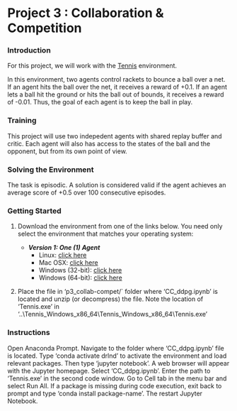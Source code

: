 # Project 3 : Collaboration & Competition

### Introduction

For this project, we will work with the [Tennis](https://github.com/Unity-Technologies/ml-agents/blob/master/docs/Learning-Environment-Examples.md#tennis) environment.

In this environment, two agents control rackets to bounce a ball over a net. If an agent hits the ball over the net, it receives a reward of +0.1. If an agent lets a ball hit the ground or hits the ball out of bounds, it receives a reward of -0.01. Thus, the goal of each agent is to keep the ball in play.

### Training

This project will use two indepedent agents with shared replay buffer and critic. Each agent will also has access to the states of the ball and the opponent, but from its own point of view.

### Solving the Environment

The task is episodic. A solution is considered valid if the agent achieves an average score of +0.5 over 100 consecutive episodes.

### Getting Started

1. Download the environment from one of the links below.  You need only select the environment that matches your operating system:

    - **_Version 1: One (1) Agent_**
        - Linux: [click here](https://s3-us-west-1.amazonaws.com/udacity-drlnd/P3/Tennis/Tennis_Linux.zip)
        - Mac OSX: [click here](https://s3-us-west-1.amazonaws.com/udacity-drlnd/P3/Tennis/Tennis.app.zip)
        - Windows (32-bit): [click here](https://s3-us-west-1.amazonaws.com/udacity-drlnd/P3/Tennis/Tennis_Windows_x86.zip)
        - Windows (64-bit): [click here](https://s3-us-west-1.amazonaws.com/udacity-drlnd/P3/Tennis/Tennis_Windows_x86_64.zip)
  
2. Place the file in ‘p3_collab-compet/` folder where ‘CC_ddpg.ipynb’ is located and unzip (or decompress) the file. Note the location of ‘Tennis.exe’ in ‘..\Tennis_Windows_x86_64\Tennis_Windows_x86_64\Tennis.exe’

### Instructions

Open Anaconda Prompt. Navigate to the folder where ‘CC_ddpg.ipynb’ file is located. Type ‘conda activate drlnd’ to activate the environment and load relevant packages. Then type ‘jupyter notebook’. A web browser will appear with the Jupyter homepage. Select ‘CC_ddpg.ipynb’. Enter the path to ‘Tennis.exe’ in the second code window. Go to Cell tab in the menu bar and select Run All. If a package is missing during code execution, exit back to prompt and type ‘conda install package-name’. The restart Jupyter Notebook.  

